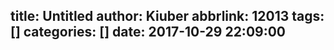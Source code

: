 title: Untitled
author: Kiuber
abbrlink: 12013
tags: []
categories: []
date: 2017-10-29 22:09:00
---
